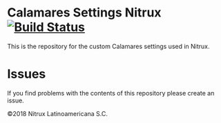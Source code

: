 # Calamares Settings Nitrux [![Build Status](https://travis-ci.org/Nitrux/calamares-settings-nitrux.svg?branch=master)](https://travis-ci.orgNitrux/calamares-settings-nitrux)
This is the repository for the custom Calamares settings used in Nitrux.

# Issues
If you find problems with the contents of this repository please create an issue.

©2018 Nitrux Latinoamericana S.C.
